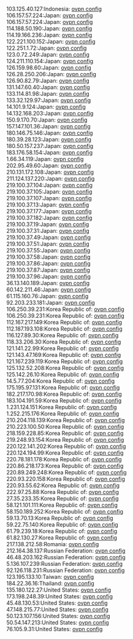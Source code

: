 103.125.40.127:Indonesia: [ovpn config](vpn/103_125_40_127.ovpn)  
106.157.57.224:Japan: [ovpn config](vpn/106_157_57_224.ovpn)  
106.157.57.224:Japan: [ovpn config](vpn/106_157_57_224.ovpn)  
114.188.50.190:Japan: [ovpn config](vpn/114_188_50_190.ovpn)  
114.19.166.236:Japan: [ovpn config](vpn/114_19_166_236.ovpn)  
122.221.100.152:Japan: [ovpn config](vpn/122_221_100_152.ovpn)  
122.251.1.72:Japan: [ovpn config](vpn/122_251_1_72.ovpn)  
123.0.72.249:Japan: [ovpn config](vpn/123_0_72_249.ovpn)  
124.211.110.154:Japan: [ovpn config](vpn/124_211_110_154.ovpn)  
126.159.98.60:Japan: [ovpn config](vpn/126_159_98_60.ovpn)  
126.28.250.206:Japan: [ovpn config](vpn/126_28_250_206.ovpn)  
126.90.82.79:Japan: [ovpn config](vpn/126_90_82_79.ovpn)  
131.147.60.40:Japan: [ovpn config](vpn/131_147_60_40.ovpn)  
133.114.81.98:Japan: [ovpn config](vpn/133_114_81_98.ovpn)  
133.32.129.97:Japan: [ovpn config](vpn/133_32_129_97.ovpn)  
14.101.9.124:Japan: [ovpn config](vpn/14_101_9_124.ovpn)  
14.132.168.203:Japan: [ovpn config](vpn/14_132_168_203.ovpn)  
150.9.170.70:Japan: [ovpn config](vpn/150_9_170_70.ovpn)  
157.147.101.36:Japan: [ovpn config](vpn/157_147_101_36.ovpn)  
180.146.75.146:Japan: [ovpn config](vpn/180_146_75_146.ovpn)  
180.39.28.123:Japan: [ovpn config](vpn/180_39_28_123.ovpn)  
180.50.157.237:Japan: [ovpn config](vpn/180_50_157_237.ovpn)  
183.176.58.154:Japan: [ovpn config](vpn/183_176_58_154.ovpn)  
1.66.34.119:Japan: [ovpn config](vpn/1_66_34_119.ovpn)  
202.95.49.60:Japan: [ovpn config](vpn/202_95_49_60.ovpn)  
210.131.172.108:Japan: [ovpn config](vpn/210_131_172_108.ovpn)  
211.124.137.220:Japan: [ovpn config](vpn/211_124_137_220.ovpn)  
219.100.37.104:Japan: [ovpn config](vpn/219_100_37_104.ovpn)  
219.100.37.105:Japan: [ovpn config](vpn/219_100_37_105.ovpn)  
219.100.37.107:Japan: [ovpn config](vpn/219_100_37_107.ovpn)  
219.100.37.13:Japan: [ovpn config](vpn/219_100_37_13.ovpn)  
219.100.37.177:Japan: [ovpn config](vpn/219_100_37_177.ovpn)  
219.100.37.182:Japan: [ovpn config](vpn/219_100_37_182.ovpn)  
219.100.37.19:Japan: [ovpn config](vpn/219_100_37_19.ovpn)  
219.100.37.31:Japan: [ovpn config](vpn/219_100_37_31.ovpn)  
219.100.37.49:Japan: [ovpn config](vpn/219_100_37_49.ovpn)  
219.100.37.51:Japan: [ovpn config](vpn/219_100_37_51.ovpn)  
219.100.37.55:Japan: [ovpn config](vpn/219_100_37_55.ovpn)  
219.100.37.58:Japan: [ovpn config](vpn/219_100_37_58.ovpn)  
219.100.37.86:Japan: [ovpn config](vpn/219_100_37_86.ovpn)  
219.100.37.87:Japan: [ovpn config](vpn/219_100_37_87.ovpn)  
219.100.37.96:Japan: [ovpn config](vpn/219_100_37_96.ovpn)  
36.13.140.189:Japan: [ovpn config](vpn/36_13_140_189.ovpn)  
60.142.211.46:Japan: [ovpn config](vpn/60_142_211_46.ovpn)  
61.115.160.76:Japan: [ovpn config](vpn/61_115_160_76.ovpn)  
92.203.233.181:Japan: [ovpn config](vpn/92_203_233_181.ovpn)  
106.250.39.231:Korea Republic of: [ovpn config](vpn/106_250_39_231.ovpn)  
106.250.39.231:Korea Republic of: [ovpn config](vpn/106_250_39_231.ovpn)  
112.167.217.149:Korea Republic of: [ovpn config](vpn/112_167_217_149.ovpn)  
112.187.193.108:Korea Republic of: [ovpn config](vpn/112_187_193_108.ovpn)  
116.127.89.30:Korea Republic of: [ovpn config](vpn/116_127_89_30.ovpn)  
118.33.206.30:Korea Republic of: [ovpn config](vpn/118_33_206_30.ovpn)  
121.141.22.99:Korea Republic of: [ovpn config](vpn/121_141_22_99.ovpn)  
121.143.47.169:Korea Republic of: [ovpn config](vpn/121_143_47_169.ovpn)  
121.167.239.119:Korea Republic of: [ovpn config](vpn/121_167_239_119.ovpn)  
125.132.52.208:Korea Republic of: [ovpn config](vpn/125_132_52_208.ovpn)  
125.142.26.10:Korea Republic of: [ovpn config](vpn/125_142_26_10.ovpn)  
14.5.77.204:Korea Republic of: [ovpn config](vpn/14_5_77_204.ovpn)  
175.195.97.131:Korea Republic of: [ovpn config](vpn/175_195_97_131.ovpn)  
182.217.170.98:Korea Republic of: [ovpn config](vpn/182_217_170_98.ovpn)  
183.104.191.59:Korea Republic of: [ovpn config](vpn/183_104_191_59.ovpn)  
1.231.124.151:Korea Republic of: [ovpn config](vpn/1_231_124_151.ovpn)  
1.252.215.176:Korea Republic of: [ovpn config](vpn/1_252_215_176.ovpn)  
210.204.118.139:Korea Republic of: [ovpn config](vpn/210_204_118_139.ovpn)  
210.223.100.50:Korea Republic of: [ovpn config](vpn/210_223_100_50.ovpn)  
218.159.228.85:Korea Republic of: [ovpn config](vpn/218_159_228_85.ovpn)  
219.248.93.154:Korea Republic of: [ovpn config](vpn/219_248_93_154.ovpn)  
220.122.141.202:Korea Republic of: [ovpn config](vpn/220_122_141_202.ovpn)  
220.124.194.99:Korea Republic of: [ovpn config](vpn/220_124_194_99.ovpn)  
220.78.181.178:Korea Republic of: [ovpn config](vpn/220_78_181_178.ovpn)  
220.86.218.173:Korea Republic of: [ovpn config](vpn/220_86_218_173.ovpn)  
220.89.249.248:Korea Republic of: [ovpn config](vpn/220_89_249_248.ovpn)  
220.93.220.158:Korea Republic of: [ovpn config](vpn/220_93_220_158.ovpn)  
220.93.55.62:Korea Republic of: [ovpn config](vpn/220_93_55_62.ovpn)  
222.97.25.88:Korea Republic of: [ovpn config](vpn/222_97_25_88.ovpn)  
27.35.233.35:Korea Republic of: [ovpn config](vpn/27_35_233_35.ovpn)  
58.121.101.111:Korea Republic of: [ovpn config](vpn/58_121_101_111.ovpn)  
58.150.189.252:Korea Republic of: [ovpn config](vpn/58_150_189_252.ovpn)  
59.13.70.13:Korea Republic of: [ovpn config](vpn/59_13_70_13.ovpn)  
59.22.75.140:Korea Republic of: [ovpn config](vpn/59_22_75_140.ovpn)  
61.79.239.18:Korea Republic of: [ovpn config](vpn/61_79_239_18.ovpn)  
61.82.130.27:Korea Republic of: [ovpn config](vpn/61_82_130_27.ovpn)  
217.138.212.58:Romania: [ovpn config](vpn/217_138_212_58.ovpn)  
212.164.38.137:Russian Federation: [ovpn config](vpn/212_164_38_137.ovpn)  
46.48.203.162:Russian Federation: [ovpn config](vpn/46_48_203_162.ovpn)  
5.136.107.239:Russian Federation: [ovpn config](vpn/5_136_107_239.ovpn)  
92.126.118.231:Russian Federation: [ovpn config](vpn/92_126_118_231.ovpn)  
123.195.133.10:Taiwan: [ovpn config](vpn/123_195_133_10.ovpn)  
184.22.36.16:Thailand: [ovpn config](vpn/184_22_36_16.ovpn)  
135.180.122.27:United States: [ovpn config](vpn/135_180_122_27.ovpn)  
173.198.248.39:United States: [ovpn config](vpn/173_198_248_39.ovpn)  
45.48.130.53:United States: [ovpn config](vpn/45_48_130_53.ovpn)  
47.148.215.77:United States: [ovpn config](vpn/47_148_215_77.ovpn)  
50.123.107.156:United States: [ovpn config](vpn/50_123_107_156.ovpn)  
50.54.147.213:United States: [ovpn config](vpn/50_54_147_213.ovpn)  
76.105.9.31:United States: [ovpn config](vpn/76_105_9_31.ovpn)  

